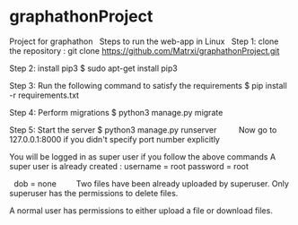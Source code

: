 # graphathonProject
Project for graphathon
 
Steps to run the web-app in Linux
 
Step 1: clone the repository : git clone https://github.com/Matrxi/graphathonProject.git

Step 2: install pip3
        $ sudo apt-get install pip3
        
Step 3: Run the following command to satisfy the requirements
        $ pip install -r requirements.txt
        
Step 4: Perform migrations
        $ python3 manage.py migrate
      
Step 5: Start the server
        $ python3 manage.py runserver
        
 Now go to 127.0.0.1:8000 if you didn't specify port number explicitly
 
You will be logged in as super user if you follow the above commands
A super user is already created : 
   username = root
   password = root
   
   dob = none
       
 
Two files have been already uploaded by superuser. 
Only superuser has the permissions to delete files.

A normal user has permissions to either upload a file or download files.

